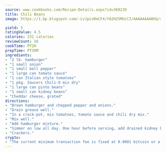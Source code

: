 ```yaml
---
source: www.cookbooks.com/Recipe-Details.aspx?id=369239
title: Chili Beans
image: https://1.bp.blogspot.com/-LvJpivRmCF4/YA2H25MUcCI/AAAAAAAABhQ/xgndXuMf7Zopp5S4RExCblnSp5YGujfSQCLcBGAsYHQ/s320/8.png

yield: 5
ratingValue: 4.5
calories: 231 calories
reviewCount: 16
cookTime: PT2H
prepTime: PT39M
ingredients:
- "2 lb. hamburger"
- "1 small onion"
- "1 small bell pepper"
- "1 large can tomato sauce"
- "1 can Italian style tomatoes"
- "1 pkg. Saucers Chili-O mix dry"
- "1 large can pinto beans"
- "1 small can kidney beans"
- "Cheddar cheese, grated"
directions:
- "Brown hamburger and chopped pepper and onions."
- "Drain grease well."
- "In a crock-pot, mix tomatoes, tomato sauce and chili dry mix."
- "Mix well."
- "Add hamburger mixture."
- "Simmer on low all day. One hour before serving, add drained kidney beans and pintos. Serve chili hot and garnish with grated Cheddar cheese."
- "Crackers."
crypto:
- "The current minimum transaction fee is fixed at 0.0001 bitcoin or a tenth of a millibitcoin per kilobyte, recently decreased from one millibitcoin."
---
```

